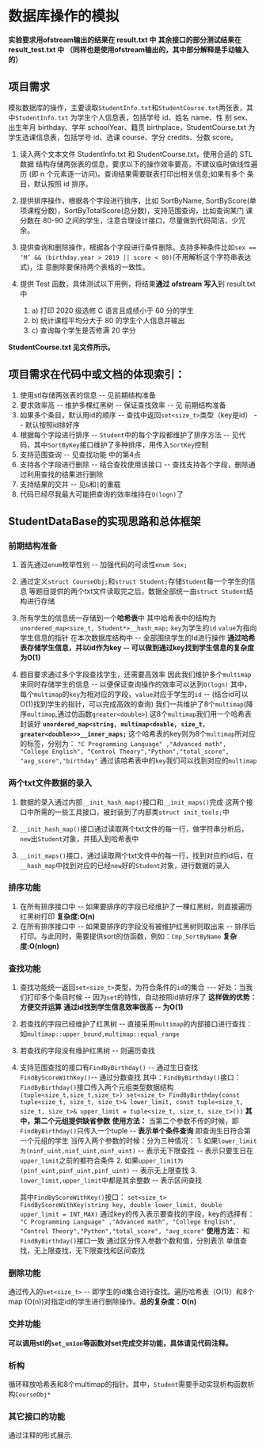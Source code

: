 # 数据库操作的模拟

**实验要求用ofstream输出的结果在 result.txt 中**
**其余接口的部分测试结果在 result_test.txt 中 （同样也是使用ofstream输出的，其中部分解释是手动输入的）**

## 项目需求
模拟数据库的操作，主要读取`StudentInfo.txt`和`StudentCourse.txt`两张表，其中`StudentInfo.txt` 为学生个人信息表，包括学号 id、姓名 name、性 别 sex、出生年月 birthday、学年 schoolYear、籍贯 birthplace，StudentCourse.txt 为学生选课信息表，包括学号 id、选课 course、学分 credits、分数 score。

1. 读入两个文本文件 StudentInfo.txt 和 StudentCourse.txt，使用合适的 STL 数据 结构存储两张表的信息，要求以下的操作效率要高，不建议临时做线性遍历 (即 n 个元素逐一访问)。查询结果需要联表打印出相关信息;如果有多个 条目，默认按照 id 排序。

1. 提供排序操作，根据各个字段进行排序，比如 SortByName, SortByScore(单 项课程分数)，SortByTotalScore(总分数)，支持范围查询，比如查询某门 课分数在 80-90 之间的学生，注意合理设计接口，尽量做到代码简洁，少冗余。
2. 提供查询和删除操作，根据各个字段进行条件删除。支持多种条件比如`sex == ‘M’ && (birthday.year > 2019 || score < 80)`(不用解析这个字符串表达式)，注 意删除要保持两个表格的一致性。
3. 提供 Test 函数，具体测试以下用例，将结果**通过** **ofstream** **写入**到 result.txt 中
   1. a)  打印 2020 级选修 C 语言且成绩小于 60 分的学生
   2. b)  统计课程平均分大于 80 的学生个人信息并输出
   3. c)  查询每个学生是否修满 20 学分

**StudentCourse.txt 见文件所示。**

## 项目需求在代码中或文档的体现索引：

1. 使用stl存储两张表的信息 -- 见前期结构准备
2. 要求效率高 -- 维护多棵红黑树 -- 保证查找效率 -- 见 前期结构准备
3. 如果多个条目，默认用id的顺序 -- 查找中返回`set<size_t>`类型（key是id） -- 默认按照id排好序
4. 根据每个字段进行排序 -- `Student`中的每个字段都维护了排序方法 -- 见代码，其中`SortByKey`接口维护了多种排序，用传入`SortKey`控制
5. 支持范围查询 -- 见查找功能 中的第4点
6. 支持各个字段进行删除 -- 结合查找使用该接口 -- 查找支持各个字段，删除通过利用查找的结果进行删除
7. 支持结果的交并 -- 见`&`和`|`的重载
8. 代码已经尽我最大可能把查询的效率维持在`O(logn)`了


## StudentDataBase的实现思路和总体框架
### 前期结构准备
1. 首先通过`enum`枚举性别 -- 加强代码的可读性`enum Sex;`

2. 通过定义`struct CourseObj;`和`struct Student;`存储`Student`每一个学生的信息
	等题目提供的两个txt文件读取完之后，数据全部统一由`struct Student`结构进行存储
	
3. 所有学生的信息统一存储到一个**哈希表**中
	其中哈希表中的结构为`unordered_map<size_t, Student*>__hash_map;`
	`key`为学生的`id`
	`value`为指向学生信息的指针
	在本次数据库结构中 -- 全部围绕学生的Id进行操作
	**通过哈希表存储学生信息，并以id作为key -- 可以做到通过key找到学生信息的复杂度为O(1)**

4. 题目要求通过多个字段查找学生，还需要高效率
	因此我们维护多个`multimap`来同时存储学生的信息 -- 以便保证查询操作的效率可以达到`O(logn)`
	其中，每个`multimap`的`key`为相对应的字段，`value`对应于学生的`id` -- (结合id可以O(1)找到学生的指针，可以完成高效的查询)
	我们一共维护了8个`multimap`(降序`multimap`,通过仿函数`greater<double>`)
	这8个`multimap`我们用一个哈希表封装好
	**`unordered_map<string, multimap<double, size_t, greater<double>>>__inner_maps;`**
	这个哈希表的key则为8个`multimap`所对应的标签，分别为：
	`"C Programming Language" ,"Advanced math", "College English",
		"Control Theory","Python","total_score", "avg_score","birthday"`
	通过该哈希表中的`key`我们可以找到对应的`multimap`

### 两个txt文件数据的录入
1. 数据的录入通过内部`__init_hash_map()`接口和`__init_maps()`完成
	这两个接口中所需的一些工具接口，被封装到了内部类`struct init_tools;`中

2. `__init_hash_map()`接口通过读取两个txt文件的每一行，做字符串分析后，`new`出`Student`对象，并插入到哈希表中

3. `__init_maps()`接口，通过读取两个txt文件中的每一行，找到对应的id后，在`__hash_map`中找到对应的已经`new`好的`Student`对象，进行数据的录入

### 排序功能
1. 在所有排序接口中 -- 如果要排序的字段已经维护了一棵红黑树，则直接遍历红黑树打印
	**复杂度:O(n)**
2. 在所有排序接口中 -- 如果要排序的字段没有被维护红黑树则取出来 -- 排序后打印。与此同时，需要提供sort的仿函数，例如：`Cmp_SortByName`
	**复杂度:O(nlogn)**

### 查找功能 
1. 查找功能统一返回`set<size_t>`类型，为符合条件的`id`的集合 --- 好处：当我们打印多个条目时候 -- 因为`set`的特性，自动按照id排好序了
	**这样做的优势：方便交并运算** 
	**通过id找到学生信息效率很高 -- 为O(1)**
2. 若查找的字段已经维护了红黑树 -- 直接采用`multimap`的内部接口进行查找：如`multimap::upper_bound,multimap::equal_range`
3. 若查找的字段没有维护红黑树 -- 则遍历查找

4. 支持范围查找的接口有`FindByBirthday()` -- 通过生日查找
					 `FindByScoreWithKey()`-- 通过分数查找
	其中：`FindByBirthday()`接口：
		`FindByBirthday()`接口传入两个元组类型数据结构` (tuple<size_t,size_t,size_t>)
		set<size_t> FindByBirthday(const tuple<size_t, size_t, size_t>& lower_limit,
			const tuple<size_t, size_t, size_t>& upper_limit = tuple<size_t, size_t, size_t>())`
		**其中，第二个元组提供缺省参数**
	**使用方法：**
		当第二个参数不传的时候，即`FindByBirthday()`只传入一个tuple -- **表示单个条件查询**
		即查询生日符合第一个元组的学生
		当传入两个参数的时候：分为三种情况：
			1. 如果`lower_limit为(ninf_uint,ninf_uint,ninf_uint)` -- 表示无下限查找 -- 表示只要生日在`upper_limit`之前的都符合条件
			2. 如果`upper_limit为(pinf_uint,pinf_uint,pinf_uint)` -- 表示无上限查找
			3. `lower_limit,upper_limit`中都是其余整数 -- 表示区间查找

	其中`FindByScoreWithKey()`接口：
		`set<size_t> FindByScoreWithKey(string key, double lower_limit, double upper_limit = INT_MAX)`
		通过key的传入表示要查找的字段，key的选择有：
		`"C Programming Language" ,"Advanced math", "College English",
		"Control Theory","Python","total_score", "avg_score"`
	**使用方法：**
		和`FindByBirthday()`接口一致
		通过区分传入参数个数和值，分别表示 单值查找，无上限查找，无下限查找和区间查找

### 删除功能
通过传入的`set<size_t>` -- 即学生的id集合进行查找。遍历哈希表（O(1)）和8个map (O(n))对指定id的学生进行删除操作。**总的复杂度：O(n)**

### 交并功能
**可以调用stl的`set_union`等函数对set完成交并功能，具体请见代码注释。**

### 析构
循环释放哈希表和8个multimap的指针。其中，`Student`需要手动实现析构函数析构`CourseObj*`

### 其它接口的功能
通过注释的形式展示.
